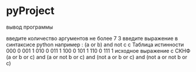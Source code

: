 # pyProject
вывод программы

введите количество аргументов не более 7
3
введите выражение в синтаксисе python
например : (a or b) and not c
c
Таблица истинности
000 0
001 1
010 0
011 1
100 0
101 1
110 0
111 1
исходное выражение
c
СКНФ
(a or b or c) and (a or not b or c) and (not a or b or c) and (not a or not b or c)